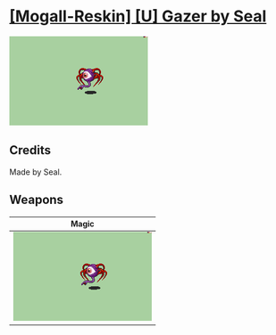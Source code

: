 # [\[Mogall-Reskin\] \[U\] Gazer by Seal](./)

<img src="./6.%20Magic/Magic_000.png" alt="[Mogall-Reskin] [U] Gazer by Seal standing" />

## Credits

Made by Seal.

## Weapons


|Magic |
|  :---: |
| <img alt="Magic animation" src="./6.%20Magic/Magic.gif" /> |
